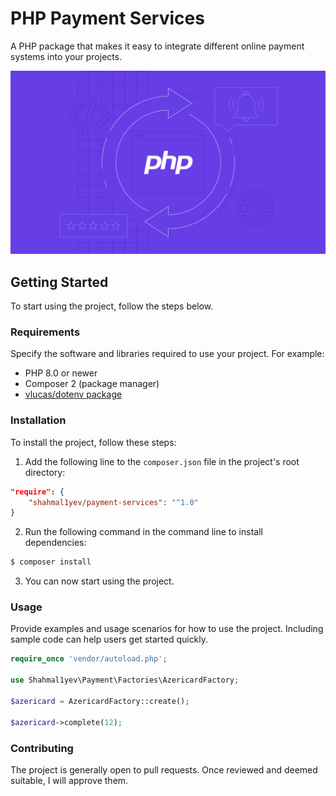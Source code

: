 # PHP Payment Services

A PHP package that makes it easy to integrate different online payment systems into your projects.

![Banner](./banner.webp)

## Getting Started

To start using the project, follow the steps below.

### Requirements

Specify the software and libraries required to use your project. For example:

- PHP 8.0 or newer
- Composer 2 (package manager)
- [vlucas/dotenv package](https://github.com/vlucas/phpdotenv)

### Installation

To install the project, follow these steps:

1. Add the following line to the `composer.json` file in the project's root directory:

```json
"require": {
    "shahmal1yev/payment-services": "^1.0"
}
```

2. Run the following command in the command line to install dependencies:

```bash
$ composer install
```
3. You can now start using the project.

### Usage

Provide examples and usage scenarios for how to use the project. Including sample code can help users get started quickly.

```php
require_once 'vendor/autoload.php';

use Shahmal1yev\Payment\Factories\AzericardFactory;

$azericard = AzericardFactory::create();

$azericard->complete(12);
```

### Contributing

The project is generally open to pull requests. Once reviewed and deemed suitable, I will approve them.